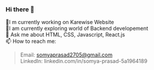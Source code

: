 ### Hi there 👋
🔭I m currently working on Karewise Website<br/>
🌱I am currently  exploring world of Backend developement<br/>
 💬 Ask me about HTML, CSS, Javascript, React.js<br/>
 📫 How to reach me:<br/></tb>
  >Email: somyaprasad2705@gmail.com<br/>
>LinkedIn: linkedin.com/in/somya-prasad-5a1964189

<!--
**Somya7/Somya7** is a ✨ _special_ ✨ repository because its `README.md` (this file) appears on your GitHub profile.

Here are some ideas to get you started:

- 🔭 I’m currently working on tidbeat website...
- 🌱 I’m currently learning ...
- 👯 I’m looking to collaborate on ...
- 🤔 I’m looking for help with ...
- 💬 Ask me about ...
- 📫 How to reach me: ...
- 😄 Pronouns: ...
- ⚡ Fun fact: ...
-->
